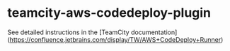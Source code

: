 teamcity-aws-codedeploy-plugin
==============================

See detailed instructions in the [TeamCity documentation] (https://confluence.jetbrains.com/display/TW/AWS+CodeDeploy+Runner)
